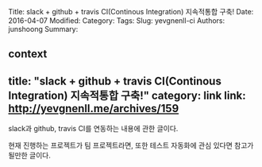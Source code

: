 Title: slack + github + travis CI(Continous Integration) 지속적통합 구축!
Date: 2016-04-07
Modified:
Category:
Tags:
Slug: yevgnenll-ci
Authors: junshoong
Summary:


context
---
title: "slack + github + travis CI(Continous Integration) 지속적통합 구축!"
category: link
link: http://yevgnenll.me/archives/159
---

slack과 github, travis CI를 연동하는 내용에 관한 글이다.

현재 진행하는 프로젝트가 팀 프로젝트라면, 또한 테스트 자동화에 관심 있다면 참고가 될만한 글이다.

